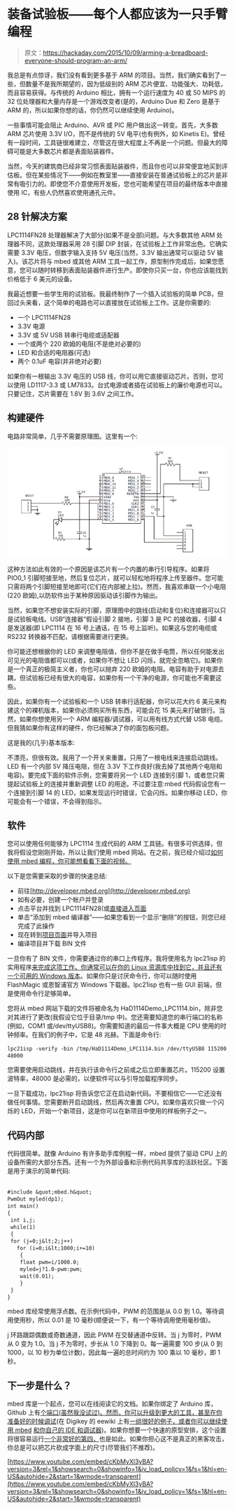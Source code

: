 # 装备试验板——每个人都应该为一只手臂编程

> 原文：<https://hackaday.com/2015/10/09/arming-a-breadboard-everyone-should-program-an-arm/>

我总是有点惊讶，我们没有看到更多基于 ARM 的项目。当然，我们确实看到了一些，但数量不是我所期望的，因为低级别的 ARM 芯片便宜、功能强大、功耗低，而且容易获得。与传统的 Arduino 相比，拥有一个运行速度为 40 或 50 MIPS 的 32 位处理器和大量内存是一个游戏改变者(是的，Arduino Due 和 Zero 是基于 ARM 的，所以如果你想的话，你仍然可以继续使用 Arduino)。

一些事情可能会阻止 Arduino、AVR 或 PIC 用户做出这一转变。首先，大多数 ARM 芯片使用 3.3V I/O，而不是传统的 5V 电平(也有例外，如 Kinetis E)。曾经有一段时间，工具链很难建立，尽管这在很大程度上不再是一个问题。但最大的障碍可能是大多数芯片都是表面贴装器件。

当然，今天的建筑商已经非常习惯表面贴装器件，而且你也可以非常便宜地买到评估板。但在某些情况下——例如在教室里——直接安装在普通试验板上的芯片是非常有吸引力的。即使您不介意使用开发板，您也可能希望在项目的最终版本中直接使用 IC，有些人仍然喜欢使用通孔元件。

## 28 针解决方案

LPC1114FN28 处理器解决了大部分(如果不是全部)问题。与大多数其他 ARM 处理器不同，这款处理器采用 28 引脚 DIP 封装，在试验板上工作非常出色。它确实需要 3.3V 电压，但数字输入支持 5V 电压(当然，3.3V 输出通常可以驱动 5V 输入)。该芯片将与 mbed 或其他 ARM 工具一起工作，原型制作完成后，如果您愿意，您可以随时转移到表面贴装器件进行生产。即使你只买一台，你也应该能找到价格低于 6 美元的设备。

我最近想要一些学生用的试验板。我最终制作了一个插入试验板的简单 PCB，但回过头来看，这个简单的电路也可以直接放在试验板上工作。这是你需要的:

*   一个 LPC1114FN28
*   3.3V 电源
*   3.3V 或 5V USB 转串行电缆或适配器
*   一个或两个 220 欧姆的电阻(不是绝对必要的)
*   LED 和合适的电阻器(可选)
*   两个 0.1uF 电容(并非绝对必要)

如果你有一根输出 3.3V 电压的 USB 线，你可以用它直接驱动芯片。否则，您可以使用 LD1117-3.3 或 LM7833。台式电源或者插在试验板上的廉价电源也可以。只要记住，芯片需要在 1.8V 到 3.6V 之间工作。

## 构建硬件

电路非常简单，几乎不需要原理图。这里有一个:

[![Breadboard](img/31861b534f8cab5fd66096a05b91b286.png)](https://hackaday.com/wp-content/uploads/2015/10/breadboard.png)

这种方法如此有效的一个原因是该芯片有一个内置的串行引导程序。如果将 PIO0_1 引脚短接至地，然后复位芯片，就可以轻松地将程序上传至器件。您可能只需将两个引脚短接至地即可(它们在内部被上拉)。然而，我喜欢串联一个小电阻(220 欧姆),以防软件出于某种原因驱动该引脚作为输出。

当然，如果您不想安装实际的引脚，原理图中的跳线(启动和复位)和连接器可以只是试验板电线。USB“连接器”假设引脚 2 接地，引脚 3 是 PC 的接收器，引脚 4 是发送器(即 LPC1114 在 16 号上通话，在 15 号上监听)。如果这与您的电缆或 RS232 转换器不匹配，请根据需要进行更换。

你可能还想根据你的 LED 来调整电阻值，但你不是在做手电筒，所以任何能发出可见光的电阻值都可以(或者，如果你不想让 LED 闪烁，就完全忽略它)。如果你是一个真正的极简主义者，你也可以抛弃 220 欧姆的电阻。电容有助于对电源去耦，但试验板已经有很大的电容，如果你有一个干净的电源，你可能也不需要这些。

因此，如果你有一个试验板和一个 USB 转串行适配器，你可以花大约 6 美元来构建这个的裸机版本，如果你必须购买所有东西，可能会花 15 美元来打破银行。当然，如果你想使用另一个 ARM 编程器/调试器，可以用有线方式代替 USB 电缆。但我猜如果你有这样的硬件，你已经解决了你的面包板问题。

这是我的(几乎)基本版本:

不漂亮，但很有效。我用了一个开关来重置，只用了一根电线来连接启动跳线。LED 有一个内部 5V 降压电阻，但在 3.3V 下工作良好(我去掉了其他两个电阻和电容)。要完成下面的软件示例，您需要将另一个 LED 连接到引脚 1，或者您只需提起试验板上的连接并重新调整 LED 的用途。不过要注意:mbed 代码假设您有一个连接到引脚 14 的 LED，如果发现运行时错误，它会闪烁。如果你移动 LED，你可能会有一个错误，不会得到指示。

## 软件

您可以使用任何能够为 LPC1114 生成代码的 ARM 工具链。有很多可供选择，但我将假设您刚刚开始，所以让我们使用 mbed 网站。在之前，我已经介绍过[如何使用 mbed 编程，你可能想看看下面的视频。](http://hackaday.com/2015/08/11/getting-started-with-arm-using-mbed/)

以下是您需要采取的步骤的快速总结:

*   前往[http://developer.mbed.org](http://developer.mbed.org)
*   如有必要，创建一个帐户并登录
*   点击平台并找到 LPC1114FN28(或[直接进入页面](https://developer.mbed.org/platforms/LPC1114FN28/)
*   单击“添加到 mbed 编译器”——如果您看到一个显示“删除”的按钮，则您已经完成了此操作
*   现在转到[项目页面](https://developer.mbed.org/users/wd5gnr/code/HaD1114Demo/)并导入项目
*   编译项目并下载 BIN 文件

一旦你有了 BIN 文件，你需要通过你的串口上传程序。我将使用名为 lpc21isp 的实用程序[来完成这项工作。你通常可以在你的 Linux 资源库中找到它，并且还有一个可用的 Windows 版本](https://github.com/capiman/lpc21isp)。如果你只是讨厌命令行，你可以随时使用 FlashMagic 或恩智浦官方 Windows 下载器。lpc21isp 也有一些 GUI 前端，但是使用命令行足够简单。

您将从 mbed 网站下载的文件将被命名为 HaD1114Demo_LPC1114.bin，除非您对其进行了更改(我假设它位于目录/tmp 中)。您还需要知道您的串行端口的名称(例如，COM1 或/dev/ttyUSB8)。你需要知道的最后一件事大概是 CPU 使用的时钟频率。在我们的例子中，它是 48 兆赫。下面是命令行:

```
lpc21isp -verify -bin /tmp/HaD1114Demo_LPC1114.bin /dev/ttyUSB8 115200 48000
```

您需要使用启动跳线，并在执行该命令行之前或之后立即重置芯片。115200 设置波特率，48000 是必需的，以便软件可以与引导加载程序同步。

一旦下载成功，lpc21isp 将告诉您它正在启动新代码。不要相信它——它还没有做任何事情。您需要断开启动跳线，然后再次重置 CPU。如果你喜欢只做一个闪烁的 LED，开始一个新项目，这是你可以在新项目中使用的样板例子之一。

## 代码内部

代码很简单。就像 Arduino 有许多助手库例程一样，mbed 提供了驱动 CPU 上的设备所需的大部分东西。还有一个为外部设备和示例代码共享库的活跃社区。下面是用于演示的简单代码:

```

#include &quot;mbed.h&quot;
PwmOut myled(dp1);
int main() 
{
 int i,j;
 while(1) 
 {
 for (j=0;j&lt;2;j++)
   for (i=0;i&lt;1000;i+=10)
    {
    float pwm=i/1000.0;
    myled=j?1.0-pwm:pwm;
    wait(0.01);
    }
 }
}

```

mbed 库经常使用浮点数。在示例代码中，PWM 的范围是从 0.0 到 1.0。等待调用使用秒，所以 0.01 是 10 毫秒(顺便说一下，有一个等待调用使用毫秒值)。

j 环路跟踪偶数或奇数通道，因此 PWM 在交替通道中反转。当 j 为零时，PWM 从 0 变为 1.0。当 j 不为零时，步长从 1.0 下降到 0。每一遍需要 100 步(从 0 到 1000，以 10 秒为单位计数)，因此每一遍的总时间约为 100 乘以 10 毫秒，即 1 秒。

## 下一步是什么？

mbed 库是一个起点，您可以在线阅读它的文档。如果你绑定了 Arduino 库，Github 上有[个端口(虽然我没试过)。然而，你可以升级到](https://github.com/scparker/CUSTom-ARDuino-LPC1114)[更大的工具，甚至在你准备好的时候调试](https://hackaday.com/2013/10/15/breadboarding-with-a-arm-microcontroller/)(在 Digikey 的 eewiki 上有[一组很好的例子，或者你可以继续使用 mbed](https://eewiki.net/display/microcontroller/Getting+Started+with+NXP's+LPC11XX+Cortex-M0+ARM+Microcontrollers) [和你自己的 IDE 和调试器](https://developer.mbed.org/handbook/Exporting-to-offline-toolchains))。如果你想要一个快速的原型安排，这个设置将很容易运行[一个非常好的第四，](https://hackaday.com/2015/08/30/go-forth-on-a-breadboard/)也是如此。如果你担心这不是真正的黑客攻击，你总是可以把芯片砍成字面上的尺寸(尽管我们不推荐)。

 [https://www.youtube.com/embed/cKbMyXl3yBA?version=3&rel=1&showsearch=0&showinfo=1&iv_load_policy=1&fs=1&hl=en-US&autohide=2&start=1&wmode=transparent](https://www.youtube.com/embed/cKbMyXl3yBA?version=3&rel=1&showsearch=0&showinfo=1&iv_load_policy=1&fs=1&hl=en-US&autohide=2&start=1&wmode=transparent)


